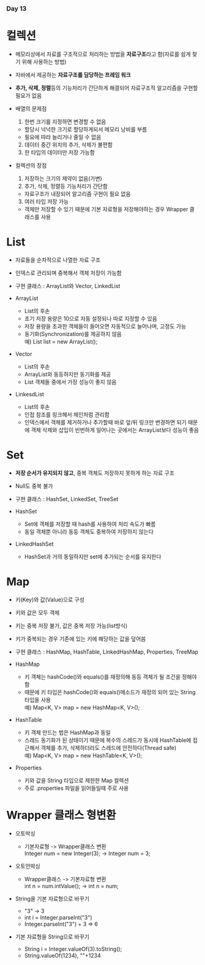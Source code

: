 ### Day 13  

# 컬렉션  
  - 메모리상에서 자료를 구조적으로 처리하는 방법을 **자료구조**라고 함(자료를 쉽게 찾기 위해 사용하는 방법)  
  - 자바에서 제공하는 **자료구조를 담당하는 프레임 워크**  
  - **추가, 삭제, 정렬**등의 기능처리가 간단하게 해결되어 자료구조적 알고리즘을 구현할 필요가 없음  
  
  - 배열의 문제점  
    1. 한번 크기를 지정하면 변경할 수 없음  
      - 할당시 넉넉한 크기로 할당하게되서 메모리 낭비를 부름  
      - 필요에 따라 늘리거나 줄일 수 없음 
    2. 데이터 중간 위치의 추가, 삭제가 불편함  
    3. 한 타입의 데이터만 저장 가능함  
    
  - 컬렉션의 장점  
    1. 저장하는 크기의 제약이 없음(가변)  
    2. 추가, 삭제, 정렬등 기능처리가 간단함  
      - 자료구조가 내장되어 알고리즘 구현이 필요 없음  
    3. 여러 타입 저장 가능  
      - 객체만 저장할 수 있기 때문에 기본 자료형을 저장해야하는 경우 Wrapper 클래스를 사용  
      
# List  
  - 자료들을 순차적으로 나열한 자료 구조  
  - 인덱스로 관리되며 중복해서 객체 저장이 가능함  
  - 구현 클래스 : ArrayList와 Vector, LinkedList  

  - ArrayList  
    - List의 후손  
    - 초기 저장 용량은 10으로 자동 설정되나 따로 지정할 수 있음  
    - 저장 용량을 초과한 객체들이 들어오면 자동적으로 늘어나며, 고정도 가능  
    - 동기화(Synchronization)를 제공하지 않음  
    예) List<E> list = new ArrayList<E>();
  
  - Vector  
    - List의 후손  
    - ArrayList와 동등하지만 동기화를 제공  
    - List 객체들 중에서 가장 성능이 좋지 않음  
  
  - LinkesdList  
    - List의 후손  
    - 인접 참조를 링크해서 체인처럼 관리함  
    - 인덱스에서 객체를 제거하거나 추가할때 바로 앞/뒤 링크만 변경하면 되기 때문에 
      객체 삭제와 삽입이 빈번하게 일어나는 곳에서는 ArrayList보다 성능이 좋음  
      
# Set  
  - **저장 순서가 유지되지 않고**, 중복 객체도 저장하지 못하게 하는 자료 구조  
  - Null도 중복 불가  
  - 구현 클래스 : HashSet, LinkedSet, TreeSet  
  
  - HashSet  
    - Set에 객체를 저장할 때 hash를 사용하여 처리 속도가 빠름  
    - 동일 객체뿐 아니라 동등 객체도 중복하여 저장하지 않는다  
  - LinkedHashSet  
    - HashSet과 거의 동일하지만 set에 추가되는 순서를 유지한다  

# Map  
  - 키(Key)와 값(Value)으로 구성  
  - 키와 값은 모두 객체  
  - 키는 중복 저장 불가, 값은 중복 저장 가능(list방식)  
  - 키가 중복되는 경우 기존에 있는 키에 해당하는 값을 덮어씀  
  - 구현 클래스 : HashMap, HashTable, LinkedHashMap, Properties, TreeMap  
  
  - HashMap  
    - 키 객체는 hashCode()와 equals()를 재정의해 동등 객체가 될 조건을 정해야 함  
    - 때문에 키 타입은 hashCode()와 equals()메소드가 재정의 되어 있는 String타입을 사용  
    예) Map<K, V> map = new HashMap<K, V>();
    
  - HashTable  
    - 키 객체 만드는 법은 HashMap과 동일  
    - 스레드 동기화가 된 상태이기 때문에 복수의 스레드가 동시에 HashTable에 접근해서 객체를 추가, 삭제하더라도 스레드에 안전하다(Thread safe)  
    예) Map<K, V> map = new HashTable<K, V>();  
    
  - Properties  
    - 키와 값을 String 타입으로 제한한 Map 컬렉션  
    - 주로 .properties 파일을 읽어들일때 주로 사용  
    
# Wrapper 클래스 형변환  
  - 오토박싱  
    - 기본자료형 -> Wrapper클래스 변환  
    Integer num = new Integer(3); -> Integer num = 3;
  - 오토언박싱  
    - Wrapper클래스 -> 기본자료형 변환  
    int n = num.intValue(); -> int n = num;  
    
  - String을 기본 자료형으로 바꾸기  
    - "3" -> 3
    - int i = Integer.parseInt("3")
    - Integer.parseInt("3") + 3 => 6

  - 기본 자료형을 String으로 바꾸기  
    - String i = Integer.valueOf(3).toString();
    - String.valueOf(1234), ""+1234 
  
  
  
  
  
  
  
  
  
  
